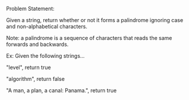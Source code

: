 Problem Statement:

Given a string, return whether or not it forms a palindrome ignoring case and non-alphabetical characters. 

Note: a palindrome is a sequence of characters that reads the same forwards and backwards. 

Ex: Given the following strings...


"level", return true

"algorithm", return false

"A man, a plan, a canal: Panama.", return true
